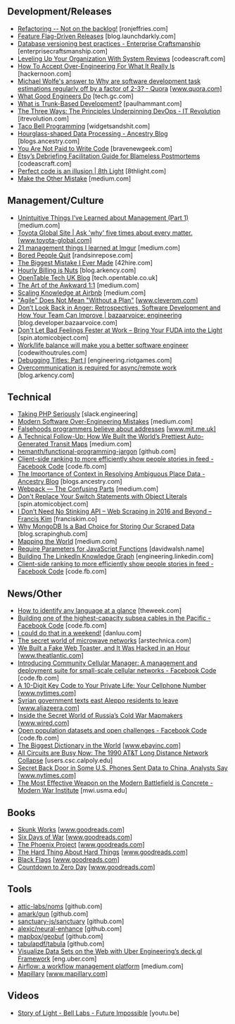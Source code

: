 ## Development/Releases
* [Refactoring -- Not on the backlog!](http://ronjeffries.com/xprog/articles/refactoring-not-on-the-backlog/) [ronjeffries.com]
* [Feature Flag-Driven Releases](https://blog.launchdarkly.com/feature-flag-driven-releases/) [blog.launchdarkly.com]
* [Database versioning best practices - Enterprise Craftsmanship](https://enterprisecraftsmanship.com/2015/08/10/database-versioning-best-practices/) [enterprisecraftsmanship.com]
* [Leveling Up Your Organization With System Reviews](https://codeascraft.com/2015/12/21/leveling-up-with-system-reviews/) [codeascraft.com]
* [How To Accept Over-Engineering For What It Really Is](https://hackernoon.com/how-to-accept-over-engineering-for-what-it-really-is-6fca9a919263) [hackernoon.com]
* [Michael Wolfe's answer to Why are software development task estimations regularly off by a factor of 2-3? - Quora](https://www.quora.com/Why-are-software-development-task-estimations-regularly-off-by-a-factor-of-2-3/answer/Michael-Wolfe) [www.quora.com]
* [What Good Engineers Do](http://tech.gc.com/what-good-engineers-do/) [tech.gc.com]
* [What is Trunk-Based Development?](https://paulhammant.com/2013/04/05/what-is-trunk-based-development/) [paulhammant.com]
* [The Three Ways: The Principles Underpinning DevOps - IT Revolution](http://itrevolution.com/the-three-ways-principles-underpinning-devops/) [itrevolution.com]
* [Taco Bell Programming](http://widgetsandshit.com/teddziuba/2010/10/taco-bell-programming.html) [widgetsandshit.com]
* [Hourglass-shaped Data Processing - Ancestry Blog](https://blogs.ancestry.com/ancestry/2013/9/3/hourglass-shaped-data-processing/) [blogs.ancestry.com]
* [You Are Not Paid to Write Code](https://bravenewgeek.com/you-are-not-paid-to-write-code/) [bravenewgeek.com]
* [Etsy’s Debriefing Facilitation Guide for Blameless Postmortems](https://codeascraft.com/2016/11/17/debriefing-facilitation-guide/) [codeascraft.com]
* [Perfect code is an illusion | 8th Light](https://8thlight.com/blog/daniel-irvine/2016/11/11/perfect-code-is-an-illusion.html) [8thlight.com]
* [Make the Other Mistake](https://medium.com/@mrabkin/make-the-other-mistake-7f449077839b) [medium.com]
## Management/Culture
* [Unintuitive Things I’ve Learned about Management (Part 1)](https://medium.com/the-year-of-the-looking-glass/unintuitive-things-i-ve-learned-about-management-f2c42d68604b) [medium.com]
* [Toyota Global Site | Ask 'why' five times about every matter.](https://www.toyota-global.com/company/toyota_traditions/quality/mar_apr_2006.html) [www.toyota-global.com]
* [21 management things I learned at Imgur](https://medium.com/@gerstenzang/21-management-things-i-learned-at-imgur-7abb72bdf8bf) [medium.com]
* [Bored People Quit](http://randsinrepose.com/archives/bored-people-quit/) [randsinrepose.com]
* [The Biggest Mistake I Ever Made](https://42hire.com/the-biggest-mistake-i-ever-made-4f0e2e32ed2a) [42hire.com]
* [Hourly Billing is Nuts](https://blog.arkency.com/2016/10/hourly-billing-is-nuts/) [blog.arkency.com]
* [OpenTable Tech UK Blog](http://tech.opentable.co.uk//blog/2014/10/31/coach-dont-rescue/) [tech.opentable.co.uk]
* [The Art of the Awkward 1:1](https://medium.com/@mrabkin/the-art-of-the-awkward-1-1-f4e1dcbd1c5c) [medium.com]
* [Scaling Knowledge at Airbnb](https://medium.com/airbnb-engineering/scaling-knowledge-at-airbnb-875d73eff091) [medium.com]
* ["Agile" Does Not Mean "Without a Plan"](http://www.cleverpm.com/2015/02/26/agile-does-not-mean-without-a-plan/) [www.cleverpm.com]
* [Don’t Look Back in Anger: Retrospectives, Software Development and How Your Team Can Improve | bazaarvoice: engineering](https://blog.developer.bazaarvoice.com/2016/07/29/dont-look-back-in-anger-retrospectives-software-development-and-how-your-team-can-improve/) [blog.developer.bazaarvoice.com]
* [Don't Let Bad Feelings Fester at Work – Bring Your FUDA into the Light](https://spin.atomicobject.com/2016/10/22/handling-bad-feelings-at-work/) [spin.atomicobject.com]
* [Work/life balance will make you a better software engineer](https://codewithoutrules.com/2016/11/10/work-life-balance-software-engineer/) [codewithoutrules.com]
* [Debugging Titles: Part I](https://engineering.riotgames.com/news/debugging-titles-part-i) [engineering.riotgames.com]
* [Overcommunication is required for async/remote work](https://blog.arkency.com/2016/10/overcommunication-is-required-for-async-slash-remote-work/) [blog.arkency.com]
## Technical
* [Taking PHP Seriously](https://slack.engineering/taking-php-seriously-cf7a60065329) [slack.engineering]
* [Modern Software Over-Engineering Mistakes](https://medium.com/@rdsubhas/10-modern-software-engineering-mistakes-bc67fbef4fc8) [medium.com]
* [Falsehoods programmers believe about addresses](https://www.mjt.me.uk/posts/falsehoods-programmers-believe-about-addresses/) [www.mjt.me.uk]
* [A Technical Follow-Up: How We Built the World’s Prettiest Auto-Generated Transit Maps](https://medium.com/transit-app/how-we-built-the-worlds-prettiest-auto-generated-transit-maps-12d0c6fa502f) [medium.com]
* [hemanth/functional-programming-jargon](https://github.com/hemanth/functional-programming-jargon/blob/master/readme.md) [github.com]
* [Client-side ranking to more efficiently show people stories in feed - Facebook Code](https://code.fb.com/networking-traffic/client-side-ranking-to-more-efficiently-show-people-stories-in-feed/) [code.fb.com]
* [The Importance of Context in Resolving Ambiguous Place Data - Ancestry Blog](https://blogs.ancestry.com/ancestry/2014/7/10/the-importance-of-context-in-resolving-ambiguous-place-data/) [blogs.ancestry.com]
* [Webpack — The Confusing Parts](https://medium.com/@rajaraodv/webpack-the-confusing-parts-58712f8fcad9) [medium.com]
* [Don't Replace Your Switch Statements with Object Literals](https://spin.atomicobject.com/2016/11/06/switch-statements-object-literals/) [spin.atomicobject.com]
* [I Don’t Need No Stinking API – Web Scraping in 2016 and Beyond – Francis Kim](https://franciskim.co/dont-need-no-stinking-api-web-scraping-2016-beyond/) [franciskim.co]
* [Why MongoDB Is a Bad Choice for Storing Our Scraped Data](https://blog.scrapinghub.com/2013/05/13/mongo-bad-for-scraped-data) [blog.scrapinghub.com]
* [Mapping the World](https://medium.com/airbnb-engineering/mapping-the-world-a631a96a3b3a) [medium.com]
* [Require Parameters for JavaScript Functions](https://davidwalsh.name/javascript-function-parameters) [davidwalsh.name]
* [Building The LinkedIn Knowledge Graph](https://engineering.linkedin.com/blog/2016/10/building-the-linkedin-knowledge-graph) [engineering.linkedin.com]
* [Client-side ranking to more efficiently show people stories in feed - Facebook Code](https://code.fb.com/networking-traffic/client-side-ranking-to-more-efficiently-show-people-stories-in-feed/) [code.fb.com]
## News/Other
* [How to identify any language at a glance](https://theweek.com/articles/617776/how-identify-language-glance) [theweek.com]
* [Building one of the highest-capacity subsea cables in the Pacific - Facebook Code](https://code.fb.com/connectivity/building-one-of-the-highest-capacity-subsea-cables-in-the-pacific/) [code.fb.com]
* [I could do that in a weekend!](http://danluu.com/sounds-easy/) [danluu.com]
* [The secret world of microwave networks](https://arstechnica.com/information-technology/2016/11/private-microwave-networks-financial-hft/) [arstechnica.com]
* [We Built a Fake Web Toaster, and It Was Hacked in an Hour](https://www.theatlantic.com/technology/archive/2016/10/we-built-a-fake-web-toaster-and-it-was-hacked-in-an-hour/505571/?single_page=true) [www.theatlantic.com]
* [Introducing Community Cellular Manager: A management and deployment suite for small-scale cellular networks - Facebook Code](https://code.fb.com/connectivity/introducing-community-cellular-manager-a-management-and-deployment-suite-for-small-scale-cellular-networks/) [code.fb.com]
* [A 10-Digit Key Code to Your Private Life: Your Cellphone Number](https://www.nytimes.com/2016/11/13/business/cellphone-number-social-security-number-10-digit-key-code-to-private-life.html) [www.nytimes.com]
* [Syrian government texts east Aleppo residents to leave](https://www.aljazeera.com/news/2016/11/syrian-government-texts-east-aleppo-residents-leave-161113104323233.html) [www.aljazeera.com]
* [Inside the Secret World of Russia’s Cold War Mapmakers](https://www.wired.com/2015/07/secret-cold-war-maps/) [www.wired.com]
* [Open population datasets and open challenges - Facebook Code](https://code.fb.com/connectivity/open-population-datasets-and-open-challenges/) [code.fb.com]
* [The Biggest Dictionary in the World](https://www.ebayinc.com/stories/blogs/tech/the-biggest-dictionary-in-the-world/) [www.ebayinc.com]
* [All Circuits are Busy Now: The 1990 AT&T Long Distance Network Collapse](http://users.csc.calpoly.edu/~jdalbey/SWE/Papers/att_collapse.html) [users.csc.calpoly.edu]
* [Secret Back Door in Some U.S. Phones Sent Data to China, Analysts Say](https://www.nytimes.com/2016/11/16/us/politics/china-phones-software-security.html) [www.nytimes.com]
* [The Most Effective Weapon on the Modern Battlefield is Concrete - Modern War Institute](https://mwi.usma.edu/effective-weapon-modern-battlefield-concrete/) [mwi.usma.edu]
## Books
* [Skunk Works](https://www.goodreads.com/book/show/101438.Skunk_Works) [www.goodreads.com]
* [Six Days of War](https://www.goodreads.com/book/show/225897.Six_Days_of_War) [www.goodreads.com]
* [The Phoenix Project](https://www.goodreads.com/book/show/17255186-the-phoenix-project) [www.goodreads.com]
* [The Hard Thing About Hard Things](https://www.goodreads.com/book/show/18176747-the-hard-thing-about-hard-things) [www.goodreads.com]
* [Black Flags](https://www.goodreads.com/book/show/25241317-black-flags) [www.goodreads.com]
* [Countdown to Zero Day](https://www.goodreads.com/book/show/18465875-countdown-to-zero-day) [www.goodreads.com]
## Tools
* [attic-labs/noms](https://github.com/attic-labs/noms) [github.com]
* [amark/gun](https://github.com/amark/gun) [github.com]
* [sanctuary-js/sanctuary](https://github.com/sanctuary-js/sanctuary) [github.com]
* [alexjc/neural-enhance](https://github.com/alexjc/neural-enhance) [github.com]
* [mapbox/geobuf](https://github.com/mapbox/geobuf) [github.com]
* [tabulapdf/tabula](https://github.com/tabulapdf/tabula) [github.com]
* [Visualize Data Sets on the Web with Uber Engineering’s deck.gl Framework](https://eng.uber.com/deck-gl-framework/) [eng.uber.com]
* [Airflow: a workflow management platform](https://medium.com/airbnb-engineering/airflow-a-workflow-management-platform-46318b977fd8) [medium.com]
* [Mapillary](https://www.mapillary.com/) [www.mapillary.com]
## Videos
* [Story of Light - Bell Labs - Future Impossible](https://youtu.be/dLtdVN_oOSc) [youtu.be]

